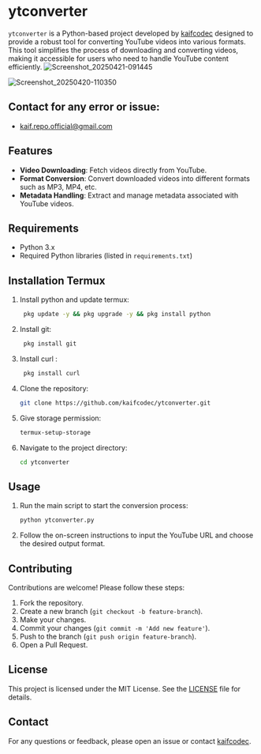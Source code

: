 # ytconverter

`ytconverter` is a Python-based project developed by [kaifcodec](https://github.com/kaifcodec) designed to provide a robust tool for converting YouTube videos into various formats. This tool simplifies the process of downloading and converting videos, making it accessible for users who need to handle YouTube content efficiently.
![Screenshot_20250421-091445](https://github.com/user-attachments/assets/991ec7c6-eae7-4afe-ad6b-1224d418ecea)

![Screenshot_20250420-110350](https://github.com/user-attachments/assets/8e9d00ce-b698-4b1f-8870-badd5d274442)


## Contact for any error or issue:
  
- kaif.repo.official@gmail.com

## Features

- **Video Downloading**: Fetch videos directly from YouTube.
- **Format Conversion**: Convert downloaded videos into different formats such as MP3, MP4, etc.
- **Metadata Handling**: Extract and manage metadata associated with YouTube videos.

## Requirements

- Python 3.x
- Required Python libraries (listed in `requirements.txt`)

## Installation Termux


1. Install python and update termux:
   ```bash
    pkg update -y && pkg upgrade -y && pkg install python
    ```
2. Install git:
   ```bash
    pkg install git
    ```
3. Install curl :
   ```bash
    pkg install curl
    ```

4. Clone the repository:
    ```bash
    git clone https://github.com/kaifcodec/ytconverter.git
    ```

5. Give storage permission:
    ```bash
    termux-setup-storage
    ```

    
6. Navigate to the project directory:
    ```bash
    cd ytconverter
    ```

## Usage

1. Run the main script to start the conversion process:
    ```bash
    python ytconverter.py
    ```
2. Follow the on-screen instructions to input the YouTube URL and choose the desired output format.

## Contributing

Contributions are welcome! Please follow these steps:

1. Fork the repository.
2. Create a new branch (`git checkout -b feature-branch`).
3. Make your changes.
4. Commit your changes (`git commit -m 'Add new feature'`).
5. Push to the branch (`git push origin feature-branch`).
6. Open a Pull Request.

## License

This project is licensed under the MIT License. See the [LICENSE](LICENSE) file for details.

## Contact

For any questions or feedback, please open an issue or contact [kaifcodec](https://github.com/kaifcodec).
